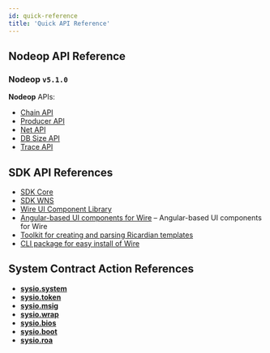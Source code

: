 ```yaml
---
id: quick-reference
title: 'Quick API Reference'
---
```



## Nodeop API Reference

### Nodeop `v5.1.0`

**Nodeop** APIs:

- [Chain API](/docs/api-reference/chain-api)
- [Producer API](/docs/api-reference/producer-api)
- [Net API](/docs/api-reference/net-api)
- [DB Size API](/docs/api-reference/db-size-api)
- [Trace API](/docs/api-reference/trace-api)

## SDK API References

- [SDK Core](https://www.npmjs.com/package/@wireio/core)
- [SDK WNS](https://www.npmjs.com/package/@wireio/wns)
- [Wire UI Component Library](https://www.npmjs.com/package/@wireio/ui-library)
- [Angular-based UI components for Wire](https://www.npmjs.com/package/@wireio/ui-angular) – Angular-based UI components for Wire
- [Toolkit for creating and parsing Ricardian templates](https://www.npmjs.com/package/@wireio/ricardian-template-toolkit)
- [CLI package for easy install of Wire](https://www.npmjs.com/package/@wireio/wire-cli)

## System Contract Action References

- [**sysio.system**](./system-contracts/contracts/sysio.system.md)
- [**sysio.token**](./system-contracts/contracts/sysio.token.md)
- [**sysio.msig**](./system-contracts/contracts/sysio.msig.md)
- [**sysio.wrap**](./system-contracts/contracts/sysio.wrap.md)
- [**sysio.bios**](./system-contracts/contracts/sysio.bios.md)
- [**sysio.boot**](./system-contracts/contracts/sysio.bios.md)
- [**sysio.roa**](./system-contracts/contracts/sysio.roa.md)
